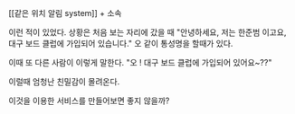 [[같은 위치 알림 system]] + 소속

이런 적이 있었다. 
상황은 처음 보는 자리에 갔을 때 "안녕하세요, 저는 한준범 이고요, 대구 보드 클럽에 가입되어 있습니다." 오 같이 통성명을 할때가 있다.

이때 또 다른 사람이 이렇게 말한다. "오 ! 대구 보드 클럽에 가입되어 있어요~??"

이럴때 엄청난 친밀감이 몰려온다.

이것을 이용한 서비스를 만들어보면 좋지 않을까?
